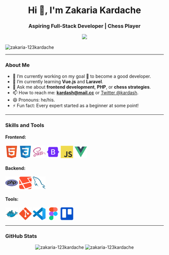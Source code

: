 <h1 align="center">Hi 👋, I'm Zakaria Kardache</h1>
<h3 align="center">Aspiring Full-Stack Developer | Chess Player</h3>

<p align="center">
  <img src="https://readme-typing-svg.herokuapp.com?color=00FF00&lines=Welcome+to+my+world+of+code+and+chess...">
</p>

<p align="left"> <img src="https://komarev.com/ghpvc/?username=zakaria-123kardache&label=Profile%20views&color=0e75b6&style=flat" alt="zakaria-123kardache" /> </p>

---

### **About Me**
- 🔭 I’m currently working on my goal 🎯 to become a good developer.  
- 🌱 I’m currently learning **Vue.js** and **Laravel**.  
- 💬 Ask me about **frontend development**, **PHP**, or **chess strategies**.  
- 📫 How to reach me: **kardash@mail.cc** or [Twitter @kardash](https://twitter.com/kardash).  
- 😄 Pronouns: he/his.  
- ⚡ Fun fact: Every expert started as a beginner at some point!  

---

### **Skills and Tools**
#### **Frontend:**
<p align="left">
  <img src="https://raw.githubusercontent.com/devicons/devicon/master/icons/html5/html5-original.svg" alt="html5" width="40" height="40"/>
  <img src="https://raw.githubusercontent.com/devicons/devicon/master/icons/css3/css3-original.svg" alt="css3" width="40" height="40"/>
  <img src="https://raw.githubusercontent.com/devicons/devicon/master/icons/sass/sass-original.svg" alt="sass" width="40" height="40"/>
  <img src="https://raw.githubusercontent.com/devicons/devicon/master/icons/bootstrap/bootstrap-plain.svg" alt="bootstrap" width="40" height="40"/>
  <img src="https://raw.githubusercontent.com/devicons/devicon/master/icons/javascript/javascript-original.svg" alt="javascript" width="40" height="40"/>
  <img src="https://raw.githubusercontent.com/devicons/devicon/master/icons/vuejs/vuejs-original.svg" alt="vuejs" width="40" height="40"/>
</p>

#### **Backend:**
<p align="left">
  <img src="https://raw.githubusercontent.com/devicons/devicon/master/icons/php/php-original.svg" alt="php" width="40" height="40"/>
  <img src="https://raw.githubusercontent.com/devicons/devicon/master/icons/laravel/laravel-plain.svg" alt="laravel" width="40" height="40"/>
  <img src="https://raw.githubusercontent.com/devicons/devicon/master/icons/mysql/mysql-original.svg" alt="mysql" width="40" height="40"/>
</p>

#### **Tools:**
<p align="left">
  <img src="https://raw.githubusercontent.com/devicons/devicon/master/icons/docker/docker-original.svg" alt="docker" width="40" height="40"/>
  <img src="https://raw.githubusercontent.com/devicons/devicon/master/icons/git/git-original.svg" alt="git" width="40" height="40"/>
  <img src="https://raw.githubusercontent.com/devicons/devicon/master/icons/vscode/vscode-original.svg" alt="vscode" width="40" height="40"/>
  <img src="https://raw.githubusercontent.com/devicons/devicon/master/icons/figma/figma-original.svg" alt="figma" width="40" height="40"/>
  <img src="https://raw.githubusercontent.com/devicons/devicon/master/icons/trello/trello-plain.svg" alt="trello" width="40" height="40"/>
</p>

---

### **GitHub Stats**
<p align="center">
  <img src="https://github-readme-stats.vercel.app/api?username=zakaria-123kardache&show_icons=true&theme=dark&hide_border=true" alt="zakaria-123kardache" />
  <img src="https://github-readme-streak-stats.herokuapp.com/?user=zakaria-123kardache&theme=dark&hide_border=true" alt="zakaria-123kardache" />
</p>